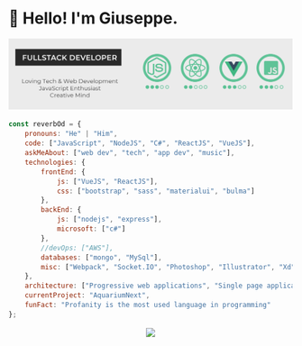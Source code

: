 # :wave: Hello! I'm Giuseppe.

<img src="gh-header-image.png"/>

<p>
</p>

```javascript
const reverbOd = {
    pronouns: "He" | "Him",
    code: ["JavaScript", "NodeJS", "C#", "ReactJS", "VueJS"],
    askMeAbout: ["web dev", "tech", "app dev", "music"],
    technologies: {
        frontEnd: {
            js: ["VueJS", "ReactJS"],
            css: ["bootstrap", "sass", "materialui", "bulma"]
        },
        backEnd: {
            js: ["nodejs", "express"],
            microsoft: ["c#"]
        },
        //devOps: ["AWS"],
        databases: ["mongo", "MySql"],
        misc: ["Webpack", "Socket.IO", "Photoshop", "Illustrator", "Xd"]
    },
    architecture: ["Progressive web applications", "Single page applications"],
    currentProject: "AquariumNext",
    funFact: "Profanity is the most used language in programming"
};
```

 </p> 
<div align ="center">
<a href ="https://github-readme-stats">
<img align ="center" src = "https://github-readme-stats.vercel.app/api?username=ReverbOD&count_private=true&theme=vue&show_icons=true&count_private=true">
</a>
</div>

<!--
**ReverbOD/ReverbOD** is a ✨ _special_ ✨ repository because its `README.md` (this file) appears on your GitHub profile.

Here are some ideas to get you started:

- 🔭 I’m currently working on ...
- 🌱 I’m currently learning ...
- 👯 I’m looking to collaborate on ...
- 🤔 I’m looking for help with ...
- 💬 Ask me about ...
- 📫 How to reach me: ...
- 😄 Pronouns: ...
- ⚡ Fun fact: ...
-->
